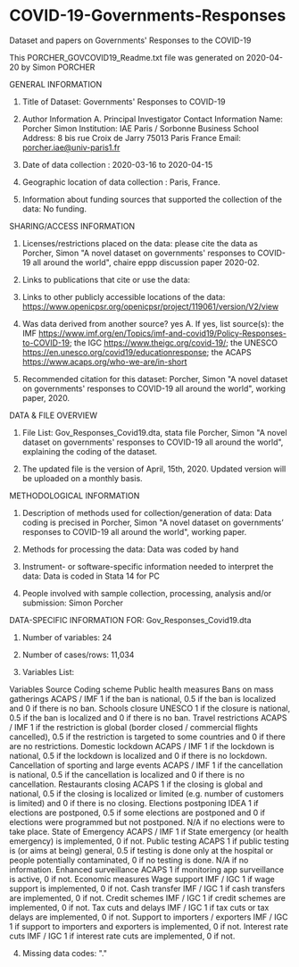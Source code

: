 # COVID-19-Governments-Responses
Dataset and papers on Governments' Responses to the COVID-19 

This PORCHER_GOVCOVID19_Readme.txt file was generated on 2020-04-20 by Simon PORCHER


GENERAL INFORMATION

1. Title of Dataset: Governments' Responses to COVID-19

2. Author Information
	A. Principal Investigator Contact Information
		Name: Porcher Simon	
		Institution: IAE Paris / Sorbonne Business School
		Address: 8 bis rue Croix de Jarry 75013 Paris France
		Email: porcher.iae@univ-paris1.fr

3. Date of data collection : 2020-03-16 to 2020-04-15 

4. Geographic location of data collection : Paris, France.  

5. Information about funding sources that supported the collection of the data: No funding. 


SHARING/ACCESS INFORMATION

1. Licenses/restrictions placed on the data: please cite the data as Porcher, Simon "A novel dataset on governments' responses to COVID-19 all around the world", chaire eppp discussion paper 2020-02.

2. Links to publications that cite or use the data: 

3. Links to other publicly accessible locations of the data: https://www.openicpsr.org/openicpsr/project/119061/version/V2/view

4. Was data derived from another source? yes
	A. If yes, list source(s): the IMF https://www.imf.org/en/Topics/imf-and-covid19/Policy-Responses-to-COVID-19; the IGC https://www.theigc.org/covid-19/; the UNESCO https://en.unesco.org/covid19/educationresponse; the ACAPS https://www.acaps.org/who-we-are/in-short

5. Recommended citation for this dataset: Porcher, Simon "A novel dataset on governments' responses to COVID-19 all around the world", working paper, 2020. 


DATA & FILE OVERVIEW

1. File List: 
Gov_Responses_Covid19.dta, stata file
Porcher, Simon "A novel dataset on governments' responses to COVID-19 all around the world", explaining the coding of the dataset.

2. The updated file is the version of April, 15th, 2020. Updated version will be uploaded on a monthly basis.


METHODOLOGICAL INFORMATION

1. Description of methods used for collection/generation of data: 
Data coding is precised in Porcher, Simon "A novel dataset on governments’ responses to COVID-19 all around the world", working paper.

2. Methods for processing the data: 
Data was coded by hand

3. Instrument- or software-specific information needed to interpret the data: 
Data is coded in Stata 14 for PC

4. People involved with sample collection, processing, analysis and/or submission: Simon Porcher


DATA-SPECIFIC INFORMATION FOR: Gov_Responses_Covid19.dta


1. Number of variables: 24

2. Number of cases/rows: 11,034

3. Variables List: 

Variables	Source	Coding scheme
Public health measures
Bans on mass gatherings	ACAPS / IMF	1 if the ban is national, 0.5 if the ban is localized and 0 if there is no ban. 
Schools closure	UNESCO	1 if the closure is national, 0.5 if the ban is localized and 0 if there is no ban.
Travel restrictions	ACAPS / IMF	1 if the restriction is global (border closed / commercial flights cancelled), 0.5 if the restriction is targeted to some countries and 0 if there are no restrictions.
Domestic lockdown	ACAPS / IMF	1 if the lockdown is national, 0.5 if the lockdown is localized and 0 if there is no lockdown.
Cancellation of sporting and large events	ACAPS / IMF	1 if the cancellation is national, 0.5 if the cancellation is localized and 0 if there is no cancellation.
Restaurants closing	ACAPS	1 if the closing is global and national, 0.5 if the closing is localized or limited (e.g. number of customers is limited) and 0 if there is no closing.
Elections postponing	IDEA	1 if elections are postponed, 0.5 if some elections are postponed and 0 if elections were programmed but not postponed. N/A if no elections were to take place. 
State of Emergency	ACAPS / IMF	1 if State emergency (or health emergency) is implemented, 0 if not. 
Public testing	ACAPS	1 if public testing is (or aims at being) general, 0.5 if testing is done only at the hospital or people potentially contaminated, 0 if no testing is done. N/A if no information.
Enhanced surveillance	ACAPS	1 if monitoring app surveillance is active, 0 if not. 
Economic measures
Wage support	IMF / IGC	1 if wage support is implemented, 0 if not.
Cash transfer	IMF / IGC	1 if cash transfers are implemented, 0 if not.
Credit schemes	IMF / IGC	1 if credit schemes are implemented, 0 if not.
Tax cuts and delays	IMF / IGC	1 if tax cuts or tax delays are implemented, 0 if not.
Support to importers / exporters	IMF / IGC	1 if support to importers and exporters is implemented, 0 if not.
Interest rate cuts	IMF / IGC	1 if interest rate cuts are implemented, 0 if not. 


4. Missing data codes: "."


